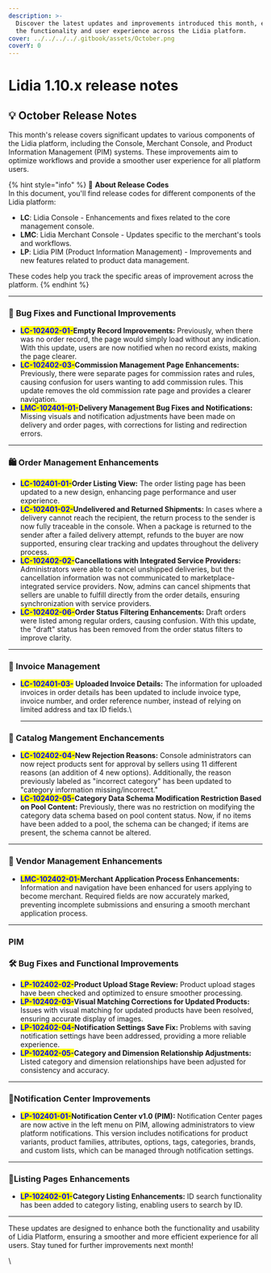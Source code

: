 ```yaml
---
description: >-
  Discover the latest updates and improvements introduced this month, enhancing
  the functionality and user experience across the Lidia platform.
cover: ../../../../.gitbook/assets/October.png
coverY: 0
---
```


# Lidia 1.10.x release notes

## 💡 **October Release Notes**

This month's release covers significant updates to various components of the Lidia platform, including the Console, Merchant Console, and Product Information Management (PIM) systems. These improvements aim to optimize workflows and provide a smoother user experience for all platform users.

{% hint style="info" %}
🔎 **About Release Codes**\
In this document, you'll find release codes for different components of the Lidia platform:

* **LC**: Lidia Console - Enhancements and fixes related to the core management console.
* **LMC**: Lidia Merchant Console - Updates specific to the merchant's tools and workflows.
* **LP**: Lidia PIM (Product Information Management) - Improvements and new features related to product data management.

These codes help you track the specific areas of improvement across the platform.
{% endhint %}

***

### 🚀 **Bug Fixes and Functional Improvements**&#x20;

* <mark style="color:blue;">**LC-102402-01-**</mark>**Empty Record Improvements:** Previously, when there was no order record, the page would simply load without any indication. With this update, users are now notified when no record exists, making the page clearer.
* <mark style="color:blue;">**LC-102402-03-**</mark>**Commission Management Page Enhancements:** Previously, there were separate pages for commission rates and rules, causing confusion for users wanting to add commission rules. This update removes the old commission rate page and provides a clearer navigation.
* <mark style="color:blue;">**LMC-102401-01-**</mark>**Delivery Management Bug Fixes and Notifications:** Missing visuals and notification adjustments have been made on delivery and order pages, with corrections for listing and redirection errors.

***

### 🛍 Order Management Enhancements

* <mark style="color:blue;">**LC-102401-01-**</mark>**Order Listing View:** The order listing page has been updated to a new design, enhancing page performance and user experience.
* <mark style="color:blue;">**LC-102401-02-**</mark>**Undelivered and Returned Shipments:** In cases where a delivery cannot reach the recipient, the return process to the sender is now fully traceable in the console. When a package is returned to the sender after a failed delivery attempt, refunds to the buyer are now supported, ensuring clear tracking and updates throughout the delivery process.
* <mark style="color:blue;">**LC-102402-02-**</mark>**Cancellations with Integrated Service Providers:** Administrators were able to cancel unshipped deliveries, but the cancellation information was not communicated to marketplace-integrated service providers. Now, admins can cancel shipments that sellers are unable to fulfill directly from the order details, ensuring synchronization with service providers.
* <mark style="color:blue;">**LC-102402-06-**</mark>**Order Status Filtering Enhancements:** Draft orders were listed among regular orders, causing confusion. With this update, the "draft" status has been removed from the order status filters to improve clarity.

***

### 📑 Invoice Management

*   <mark style="color:blue;">**LC-102401-03-**</mark> **Uploaded Invoice Details:** The information for uploaded invoices in order details has been updated to include invoice type, invoice number, and order reference number, instead of relying on limited address and tax ID fields.\


    ***

### 📁 Catalog Mangement Enchancements

* <mark style="color:blue;">**LC-102402-04-**</mark>**New Rejection Reasons:** Console administrators can now reject products sent for approval by sellers using 11 different reasons (an addition of 4 new options). Additionally, the reason previously labeled as "incorrect category" has been updated to "category information missing/incorrect."
* <mark style="color:blue;">**LC-102402-05-**</mark>**Category Data Schema Modification Restriction Based on Pool Content:** Previously, there was no restriction on modifying the category data schema based on pool content status. Now, if no items have been added to a pool, the schema can be changed; if items are present, the schema cannot be altered.

***

### 🛒 Vendor Management Enhancements

* <mark style="color:blue;">**LMC-102402-01-**</mark>**Merchant Application Process Enhancements:** Information and navigation have been enhanced for users applying to become merchant. Required fields are now accurately marked, preventing incomplete submissions and ensuring a smooth merchant application process.

***

### PIM

### 🛠️ Bug Fixes and Functional Improvements&#x20;

* <mark style="color:blue;">**LP-102402-02-**</mark>**Product Upload Stage Review:** Product upload stages have been checked and optimized to ensure smoother processing.
* <mark style="color:blue;">**LP-102402-03-**</mark>**Visual Matching Corrections for Updated Products:** Issues with visual matching for updated products have been resolved, ensuring accurate display of images.
* <mark style="color:blue;">**LP-102402-04-**</mark>**Notification Settings Save Fix:** Problems with saving notification settings have been addressed, providing a more reliable experience.
* <mark style="color:blue;">**LP-102402-05-**</mark>**Category and Dimension Relationship Adjustments:** Listed category and dimension relationships have been adjusted for consistency and accuracy.

***

### 🔔Notification Center Improvements

* <mark style="color:blue;">**LP-102401-01-**</mark>**Notification Center v1.0 (PIM):** Notification Center pages are now active in the left menu on PIM, allowing administrators to view platform notifications. This version includes notifications for product variants, product families, attributes, options, tags, categories, brands, and custom lists, which can be managed through notification settings.

***

### 📝Listing Pages Enhancements

* <mark style="color:blue;">**LP-102402-01-**</mark>**Category Listing Enhancements:** ID search functionality has been added to category listing, enabling users to search by ID.

***

These updates are designed to enhance both the functionality and usability of Lidia Platform, ensuring a smoother and more efficient experience for all users. Stay tuned for further improvements next month!

\
